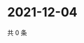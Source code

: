 # 2021-12-04

共 0 条

<!-- BEGIN WEIBO -->
<!-- 最后更新时间 Sat Dec 04 2021 20:18:21 GMT+0800 (China Standard Time) -->

<!-- END WEIBO -->
